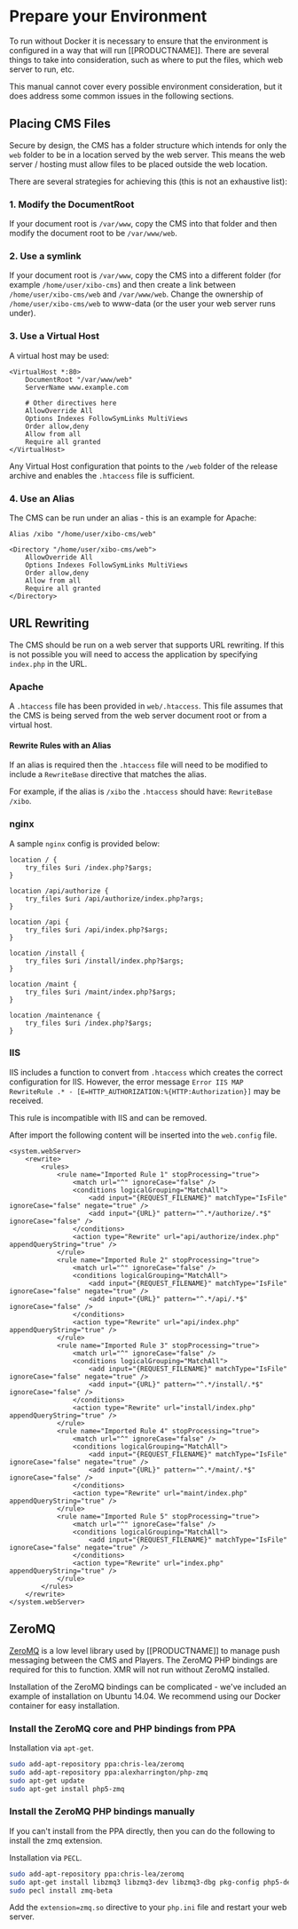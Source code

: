 <!--toc=manual_install-->
# Prepare your Environment
To run without Docker it is necessary to ensure that the environment is configured in a way
that will run [[PRODUCTNAME]]. There are several things to take into consideration, such as
where to put the files, which web server to run, etc.

This manual cannot cover every possible environment consideration, but it does address some
common issues in the following sections.

## Placing CMS Files

Secure by design, the CMS has a folder structure which intends for only the
`web` folder to be in a location served by the web server. This means the web
server / hosting must allow files to be placed outside the web location.

There are several strategies for achieving this (this is not an exhaustive list):

### 1. Modify the DocumentRoot
If your document root is `/var/www`, copy the CMS into that folder and then modify the document 
root to be `/var/www/web`.

### 2. Use a symlink
If your document root is `/var/www`, copy the CMS into a different folder 
(for example `/home/user/xibo-cms`) and then create a link between `/home/user/xibo-cms/web` 
and `/var/www/web`. Change the ownership of `/home/user/xibo-cms/web` to www-data (or the user 
your web server runs under).

### 3. Use a Virtual Host
A virtual host may be used:

```
<VirtualHost *:80>
    DocumentRoot "/var/www/web"
    ServerName www.example.com

    # Other directives here
    AllowOverride All
    Options Indexes FollowSymLinks MultiViews
    Order allow,deny
    Allow from all
    Require all granted
</VirtualHost>
```

Any Virtual Host configuration that points to the `/web` folder of the release archive and enables
the `.htaccess` file is sufficient.

### 4. Use an Alias
The CMS can be run under an alias - this is an example for Apache:

```
Alias /xibo "/home/user/xibo-cms/web"

<Directory "/home/user/xibo-cms/web">
    AllowOverride All
    Options Indexes FollowSymLinks MultiViews
    Order allow,deny
    Allow from all
    Require all granted
</Directory>
```

## URL Rewriting
The CMS should be run on a web server that supports URL rewriting. If this is not possible you 
will need to access the application by specifying `index.php` in the URL.

### Apache
A `.htaccess` file has been provided in `web/.htaccess`. This file assumes that the CMS is being served from the 
web server document root or from a virtual host.

#### Rewrite Rules with an Alias
If an alias is required then the `.htaccess` file will need to be modified to include a `RewriteBase` 
directive that matches the alias.

For example, if the alias is `/xibo` the `.htaccess` should have: `RewriteBase /xibo`.

### nginx
A sample `nginx` config is provided below:

```
location / {
    try_files $uri /index.php?$args;
}

location /api/authorize {
    try_files $uri /api/authorize/index.php?args;
}

location /api {
    try_files $uri /api/index.php?$args;
}

location /install {
    try_files $uri /install/index.php?$args;
}

location /maint {
    try_files $uri /maint/index.php?$args;
}

location /maintenance {
    try_files $uri /index.php?$args;
}

```

### IIS

IIS includes a function to convert from `.htaccess` which creates the correct configuration for IIS. However,
the error message `Error IIS MAP RewriteRule .* - [E=HTTP_AUTHORIZATION:%{HTTP:Authorization}]` may be 
received.

This rule is incompatible with IIS and can be removed.

After import the following content will be inserted into the `web.config` file.

```
<system.webServer>
    <rewrite>
        <rules>
            <rule name="Imported Rule 1" stopProcessing="true">
                <match url="^" ignoreCase="false" />
                <conditions logicalGrouping="MatchAll">
                    <add input="{REQUEST_FILENAME}" matchType="IsFile" ignoreCase="false" negate="true" />
                    <add input="{URL}" pattern="^.*/authorize/.*$" ignoreCase="false" />
                </conditions>
                <action type="Rewrite" url="api/authorize/index.php" appendQueryString="true" />
            </rule>
            <rule name="Imported Rule 2" stopProcessing="true">
                <match url="^" ignoreCase="false" />
                <conditions logicalGrouping="MatchAll">
                    <add input="{REQUEST_FILENAME}" matchType="IsFile" ignoreCase="false" negate="true" />
                    <add input="{URL}" pattern="^.*/api/.*$" ignoreCase="false" />
                </conditions>
                <action type="Rewrite" url="api/index.php" appendQueryString="true" />
            </rule>
            <rule name="Imported Rule 3" stopProcessing="true">
                <match url="^" ignoreCase="false" />
                <conditions logicalGrouping="MatchAll">
                    <add input="{REQUEST_FILENAME}" matchType="IsFile" ignoreCase="false" negate="true" />
                    <add input="{URL}" pattern="^.*/install/.*$" ignoreCase="false" />
                </conditions>
                <action type="Rewrite" url="install/index.php" appendQueryString="true" />
            </rule>
            <rule name="Imported Rule 4" stopProcessing="true">
                <match url="^" ignoreCase="false" />
                <conditions logicalGrouping="MatchAll">
                    <add input="{REQUEST_FILENAME}" matchType="IsFile" ignoreCase="false" negate="true" />
                    <add input="{URL}" pattern="^.*/maint/.*$" ignoreCase="false" />
                </conditions>
                <action type="Rewrite" url="maint/index.php" appendQueryString="true" />
            </rule>
            <rule name="Imported Rule 5" stopProcessing="true">
                <match url="^" ignoreCase="false" />
                <conditions logicalGrouping="MatchAll">
                    <add input="{REQUEST_FILENAME}" matchType="IsFile" ignoreCase="false" negate="true" />
                </conditions>
                <action type="Rewrite" url="index.php" appendQueryString="true" />
            </rule>
        </rules>
    </rewrite>
</system.webServer>
```


<a id="zeroMQ"></a>
## ZeroMQ
[ZeroMQ](http://zeromq.org/) is a low level library used by [[PRODUCTNAME]] to
 manage push messaging between the CMS and Players. The ZeroMQ PHP bindings are
 required for this to function. XMR will not run without ZeroMQ installed.

Installation of the ZeroMQ bindings can be complicated - we've included an example
 of installation on Ubuntu 14.04. We recommend using our Docker container for
 easy installation.

### Install the ZeroMQ core and PHP bindings from PPA
Installation via `apt-get`.

```bash
sudo add-apt-repository ppa:chris-lea/zeromq
sudo add-apt-repository ppa:alexharrington/php-zmq
sudo apt-get update
sudo apt-get install php5-zmq
```

### Install the ZeroMQ PHP bindings manually
If you can't install from the PPA directly, then you can do the following to
install the zmq extension.

Installation via `PECL`.

```bash
sudo add-apt-repository ppa:chris-lea/zeromq
sudo apt-get install libzmq3 libzmq3-dev libzmq3-dbg pkg-config php5-dev build-essential php-pear
sudo pecl install zmq-beta
```

Add the `extension=zmq.so` directive to your `php.ini` file and restart your
 web server.
